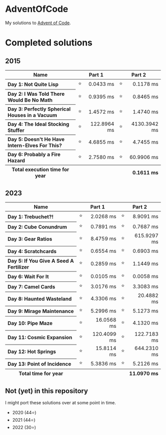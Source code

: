 # AdventOfCode

My solutions to [Advent of Code](https://adventofcode.com/).

# Completed solutions

## 2015
<table>
  <thead>
    <tr>
      <th>Name</th>
      <th colspan="2">Part 1</th>
      <th colspan="2">Part 2</th>
    </tr>
  </thead>
  <tbody>
    <tr>
      <th align="left">Day 1: Not Quite Lisp</th>
      <td>⭐</td>
      <td align="right">0.0433 ms</td>
      <td>⭐</td>
      <td align="right">0.1178 ms</td>
    <tr>
      <th align="left">Day 2: I Was Told There Would Be No Math</th>
      <td>⭐</td>
      <td align="right">0.9395 ms</td>
      <td>⭐</td>
      <td align="right">0.8465 ms</td>
    <tr>
      <th align="left">Day 3: Perfectly Spherical Houses in a Vacuum</th>
      <td>⭐</td>
      <td align="right">1.4572 ms</td>
      <td>⭐</td>
      <td align="right">1.4740 ms</td>
    <tr>
      <th align="left">Day 4: The Ideal Stocking Stuffer</th>
      <td>⭐</td>
      <td align="right">122.8964 ms</td>
      <td>⭐</td>
      <td align="right">4130.3942 ms</td>
    <tr>
      <th align="left">Day 5: Doesn&apos;t He Have Intern-Elves For This?</th>
      <td>⭐</td>
      <td align="right">4.6855 ms</td>
      <td>⭐</td>
      <td align="right">4.7455 ms</td>
    <tr>
      <th align="left">Day 6: Probably a Fire Hazard</th>
      <td>⭐</td>
      <td align="right">2.7580 ms</td>
      <td>⭐</td>
      <td align="right">60.9906 ms</td>
  </tbody>
  <tfoot>
    <tr>
      <th>Total execution time for year</th>
      <th colspan="4" align="right">0.1611 ms</th>
    </tr>
  </tfoot>
</table>

## 2023
<table>
  <thead>
    <tr>
      <th>Name</th>
      <th colspan="2">Part 1</th>
      <th colspan="2">Part 2</th>
    </tr>
  </thead>
  <tbody>
    <tr>
      <th align="left">Day 1: Trebuchet?!</th>
      <td>⭐</td>
      <td align="right">2.0268 ms</td>
      <td>⭐</td>
      <td align="right">8.9091 ms</td>
    <tr>
      <th align="left">Day 2: Cube Conundrum</th>
      <td>⭐</td>
      <td align="right">0.7891 ms</td>
      <td>⭐</td>
      <td align="right">0.7687 ms</td>
    <tr>
      <th align="left">Day 3: Gear Ratios</th>
      <td>⭐</td>
      <td align="right">8.4759 ms</td>
      <td>⭐</td>
      <td align="right">615.9297 ms</td>
    <tr>
      <th align="left">Day 4: Scratchcards</th>
      <td>⭐</td>
      <td align="right">0.6554 ms</td>
      <td>⭐</td>
      <td align="right">0.6903 ms</td>
    <tr>
      <th align="left">Day 5: If You Give A Seed A Fertilizer</th>
      <td>⭐</td>
      <td align="right">0.2859 ms</td>
      <td>⭐</td>
      <td align="right">1.1449 ms</td>
    <tr>
      <th align="left">Day 6: Wait For It</th>
      <td>⭐</td>
      <td align="right">0.0105 ms</td>
      <td>⭐</td>
      <td align="right">0.0058 ms</td>
    <tr>
      <th align="left">Day 7: Camel Cards</th>
      <td>⭐</td>
      <td align="right">3.0176 ms</td>
      <td>⭐</td>
      <td align="right">3.3083 ms</td>
    <tr>
      <th align="left">Day 8: Haunted Wasteland</th>
      <td>⭐</td>
      <td align="right">4.3306 ms</td>
      <td>⭐</td>
      <td align="right">20.4882 ms</td>
    <tr>
      <th align="left">Day 9: Mirage Maintenance</th>
      <td>⭐</td>
      <td align="right">5.2996 ms</td>
      <td>⭐</td>
      <td align="right">5.1273 ms</td>
    <tr>
      <th align="left">Day 10: Pipe Maze</th>
      <td>⭐</td>
      <td align="right">16.0568 ms</td>
      <td>⭐</td>
      <td align="right">4.1320 ms</td>
    <tr>
      <th align="left">Day 11: Cosmic Expansion</th>
      <td>⭐</td>
      <td align="right">120.4099 ms</td>
      <td>⭐</td>
      <td align="right">122.7183 ms</td>
    <tr>
      <th align="left">Day 12: Hot Springs</th>
      <td>⭐</td>
      <td align="right">15.8114 ms</td>
      <td>⭐</td>
      <td align="right">644.2310 ms</td>
    <tr>
      <th align="left">Day 13: Point of Incidence</th>
      <td>⭐</td>
      <td align="right">5.3836 ms</td>
      <td>⭐</td>
      <td align="right">5.2126 ms</td>
  </tbody>
  <tfoot>
    <tr>
      <th>Total time for year</th>
      <th colspan="4" align="right">11.0970 ms</th>
    </tr>
  </tfoot>
</table>


## Not (yet) in this repository

I might port these solutions over at some point in time.
 - 2020 (44⭐)
 - 2021 (44⭐)
 - 2022 (30⭐)